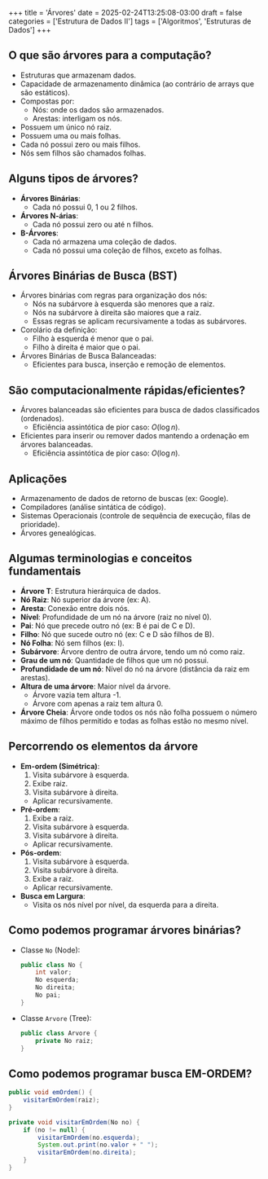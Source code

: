 +++
title = 'Árvores'
date = 2025-02-24T13:25:08-03:00
draft = false
categories = ['Estrutura de Dados II']
tags = ['Algoritmos', 'Estruturas de Dados']
+++

## O que são árvores para a computação?

- Estruturas que armazenam dados.
- Capacidade de armazenamento dinâmica (ao contrário de arrays que são estáticos).
- Compostas por:
    - Nós: onde os dados são armazenados.
    - Arestas: interligam os nós.
- Possuem um único nó raiz.
- Possuem uma ou mais folhas.
- Cada nó possui zero ou mais filhos.
- Nós sem filhos são chamados folhas.

## Alguns tipos de árvores?

- **Árvores Binárias**:
    - Cada nó possui 0, 1 ou 2 filhos.
- **Árvores N-árias**:
    - Cada nó possui zero ou até n filhos.
- **B-Árvores**:
    - Cada nó armazena uma coleção de dados.
    - Cada nó possui uma coleção de filhos, exceto as folhas.

## Árvores Binárias de Busca (BST)

- Árvores binárias com regras para organização dos nós:
    - Nós na subárvore à esquerda são menores que a raiz.
    - Nós na subárvore à direita são maiores que a raiz.
    - Essas regras se aplicam recursivamente a todas as subárvores.
- Corolário da definição:
    - Filho à esquerda é menor que o pai.
    - Filho à direita é maior que o pai.
- Árvores Binárias de Busca Balanceadas:
    - Eficientes para busca, inserção e remoção de elementos.

## São computacionalmente rápidas/eficientes?

- Árvores balanceadas são eficientes para busca de dados classificados (ordenados).
    - Eficiência assintótica de pior caso: $O(\log n)$.
- Eficientes para inserir ou remover dados mantendo a ordenação em árvores balanceadas.
    - Eficiência assintótica de pior caso: $O(\log n)$.

## Aplicações

- Armazenamento de dados de retorno de buscas (ex: Google).
- Compiladores (análise sintática de código).
- Sistemas Operacionais (controle de sequência de execução, filas de prioridade).
- Árvores genealógicas.

## Algumas terminologias e conceitos fundamentais

- **Árvore T**: Estrutura hierárquica de dados.
- **Nó Raiz**: Nó superior da árvore (ex: A).
- **Aresta**: Conexão entre dois nós.
- **Nível**: Profundidade de um nó na árvore (raiz no nível 0).
- **Pai**: Nó que precede outro nó (ex: B é pai de C e D).
- **Filho**: Nó que sucede outro nó (ex: C e D são filhos de B).
- **Nó Folha**: Nó sem filhos (ex: I).
- **Subárvore**: Árvore dentro de outra árvore, tendo um nó como raiz.
- **Grau de um nó**: Quantidade de filhos que um nó possui.
- **Profundidade de um nó**: Nível do nó na árvore (distância da raiz em arestas).
- **Altura de uma árvore**: Maior nível da árvore.
    - Árvore vazia tem altura -1.
    - Árvore com apenas a raiz tem altura 0.
- **Árvore Cheia**: Árvore onde todos os nós não folha possuem o número máximo de filhos permitido e todas as folhas estão no mesmo nível.

## Percorrendo os elementos da árvore

- **Em-ordem (Simétrica)**:
    1. Visita subárvore à esquerda.
    2. Exibe raiz.
    3. Visita subárvore à direita.
    - Aplicar recursivamente.
- **Pré-ordem**:
    1. Exibe a raiz.
    2. Visita subárvore à esquerda.
    3. Visita subárvore à direita.
    - Aplicar recursivamente.
- **Pós-ordem**:
    1. Visita subárvore à esquerda.
    2. Visita subárvore à direita.
    3. Exibe a raiz.
    - Aplicar recursivamente.
- **Busca em Largura**:
    - Visita os nós nível por nível, da esquerda para a direita.

## Como podemos programar árvores binárias?

- Classe `No` (Node):
    ```java
    public class No {
        int valor;
        No esquerda;
        No direita;
        No pai;
    }
    ```
- Classe `Arvore` (Tree):
    ```java
    public class Arvore {
        private No raiz;
    }
    ```

## Como podemos programar busca EM-ORDEM?

```java
public void emOrdem() {
    visitarEmOrdem(raiz);
}

private void visitarEmOrdem(No no) {
    if (no != null) {
        visitarEmOrdem(no.esquerda);
        System.out.print(no.valor + " ");
        visitarEmOrdem(no.direita);
    }
}
```
